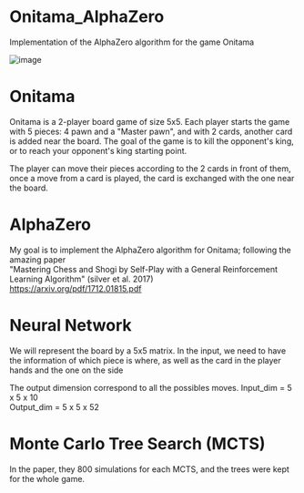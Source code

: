 # Onitama_AlphaZero
Implementation of the AlphaZero algorithm for the game Onitama

![image](https://user-images.githubusercontent.com/62259863/151253760-b5abe21b-3f3d-45de-b0b0-4b97fea8cfbf.png)

# Onitama 
Onitama is a 2-player board game of size 5x5. 
Each player starts the game with 5 pieces: 4 pawn and a "Master pawn", and with 2 cards, another card is added near the board. 
The goal of the game is to kill the opponent's king, or to reach your opponent's king starting point.

The player can move their pieces according to the 2 cards in front of them, once a move from a card is played, the card is exchanged with the one near the board. 

# AlphaZero

My goal is to implement the AlphaZero algorithm for Onitama; following the amazing paper  
"Mastering Chess and Shogi by Self-Play with a General Reinforcement Learning Algorithm" (silver et al. 2017)   
https://arxiv.org/pdf/1712.01815.pdf  


# Neural Network

We will represent the board by a 5x5 matrix. 
In the input, we need to have the information of which piece is where, as well as the card in the player hands and the one on the side

The output dimension correspond to all the possibles moves. 
Input_dim = 5 x 5 x 10   
Output_dim = 5 x 5 x 52  



# Monte Carlo Tree Search (MCTS)
In the paper, they 800 simulations for each MCTS, and the trees were kept for the whole game.
